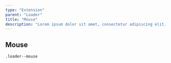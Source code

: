 ```yaml
---
type: "Extension"
parent: "Loader"
title: "Mouse"
description: "Lorem ipsum dolor sit amet, consectetur adipiscing elit. Nunc tempus laoreet leo sit amet iaculis."
---
```


## Mouse

`.loader--mouse`

<demo>
  <demovanilla src="inline/core/loader/mouse-spinner">
  </demovanilla>
</demo>

<demo>
  <demovanilla src="inline/core/loader/mouse-filler">
  </demovanilla>
</demo>
